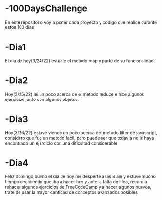 # -100DaysChallenge
En este repositorio voy a poner cada proyecto y codigo que realice durante estos 100 dias

# -Dia1
El dia de hoy(3/24/22) estudie el metodo map y parte de su funcionalidad.

# -Dia2
Hoy(3/25/22) lei un poco acerca de el metodo reduce e hice algunos ejercicios junto con algunos objetos.

# -Dia3
Hoy(3/26/22) estuve viendo un poco acerca del metodo filter de javascript, considero que fue un metodo facil, pero puede ser que todavia no le haya encontrado un ejercicio con una dificultad considerable

# -Dia4
Feliz domingo,bueno el dia de hoy me desperte a las 8 am y estuve mucho tiempo decidiendo que iba a hacer hoy y ante la falta de idea, recurri a rehacer algunos ejercicios de FreeCodeCamp y a hacer algunos nuevos, trate de usar la mayor cantidad de conceptos avanzados posibles